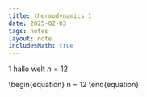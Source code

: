```yaml
---
title: thermodynamics 1
date: 2025-02-03
tags: notes
layout: note
includesMath: true
---
```

1
hallo welt $n = 12$

\begin{equation}
    n = 12
\end{equation}